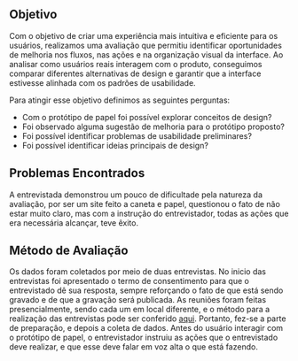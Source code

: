 ## Objetivo 

Com o objetivo de criar uma experiência mais intuitiva e eficiente para os usuários, realizamos uma avaliação que permitiu identificar oportunidades de melhoria nos fluxos, nas ações e na organização visual da interface. Ao analisar como usuários reais interagem com o produto, conseguimos comparar diferentes alternativas de design e garantir que a interface estivesse alinhada com os padrões de usabilidade.

Para atingir esse objetivo definimos as seguintes perguntas:

- Com o protótipo de papel foi possível explorar conceitos de design?
- Foi observado alguma sugestão de melhoria para o protótipo proposto?
- Foi possível identificar problemas de usabilidade preliminares?
- Foi possível identificar ideias principais de design?

## Problemas Encontrados

A entrevistada demonstrou um pouco de dificultade pela natureza da avaliação, por ser um site feito a caneta e papel, questionou o fato de não estar muito claro, mas com a instrução do entrevistador, todas as ações que era necessária alcançar, teve êxito.

## Método de Avaliação

Os dados foram coletados por meio de duas entrevistas. No inicio das entrevistas foi apresentado o termo de consentimento para que o entrevistado dê sua resposta, sempre reforçando o fato de que está sendo gravado e de que a gravação será publicada. As reuniões foram feitas presencialmente, sendo cada um em local diferente, e o método para a realização das entrevistas pode ser conferido [aqui](../../design_avaliacao/pp/planejamento_relato.md). Portanto, fez-se a parte de preparação, e depois a coleta de dados. Antes do usuário interagir com o protótipo de papel, o entrevistador instruiu as ações que o entrevistado deve realizar, e que esse deve falar em voz alta o que está fazendo. 


